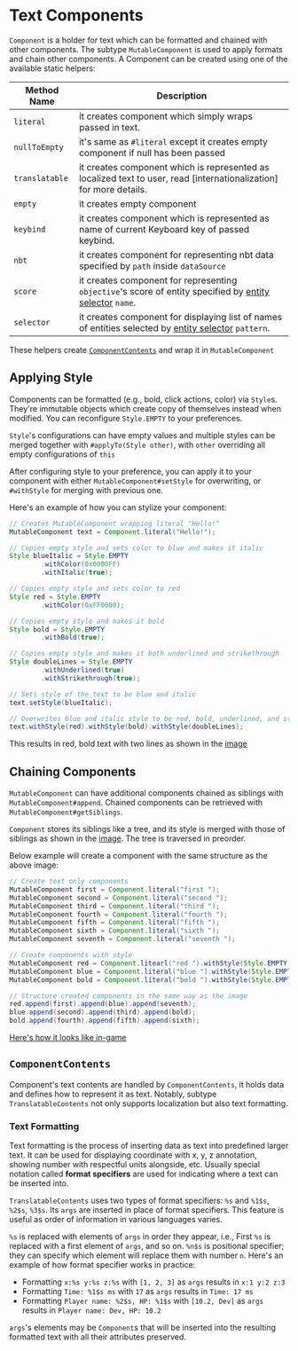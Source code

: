 Text Components
==================

`Component` is a holder for text which can be formatted and chained with other components.
The subtype `MutableComponent` is used to apply formats and chain other components.
A Component can be created using one of the available static helpers:

| Method Name    | Description                                                                                                           |
|----------------|-----------------------------------------------------------------------------------------------------------------------|
| `literal`      | it creates component which simply wraps passed in text.                                                               |
| `nullToEmpty`  | it's same as `#literal` except it creates empty component if null has been passed                                     |
| `translatable` | it creates component which is represented as localized text to user, read [internationalization] for more details.    |
| `empty`        | it creates empty component                                                                                            |
| `keybind`      | it creates component which is represented as name of current Keyboard key of passed keybind.                          |
| `nbt`          | it creates component for representing nbt data specified by `path` inside `dataSource`                                |
| `score`        | it creates component for representing `objective`'s score of entity specified by [entity selector][selectors] `name`. |
| `selector`     | it creates component for displaying list of names of entities selected by [entity selector][selectors] `pattern`.     |

These helpers create [`ComponentContents`][content] and wrap it in `MutableComponent`

Applying Style
--------------

Components can be formatted (e.g., bold, click actions, color) via `Style`s.
They're immutable objects which create copy of themselves instead when modified.
You can reconfigure `Style.EMPTY` to your preferences.

`Style`'s configurations can have empty values and multiple styles can be merged together with `#applyTo(Style other)`,
with `other` overriding all empty configurations of `this`

After configuring style to your preference,
you can apply it to your component with either `MutableComponent#setStyle` for overwriting,
or `#withStyle` for merging with previous one.

Here's an example of how you can stylize your component:
```java
// Creates MutableComponent wrapping literal "Hello!"
MutableComponent text = Component.literal("Hello!");

// Copies empty style and sets color to blue and makes it italic
Style blueItalic = Style.EMPTY
        .withColor(0x0000FF)
        .withItalic(true);

// Copies empty style and sets color to red
Style red = Style.EMPTY 
        .withColor(0xFF0000);

// Copies empty style and makes it bold
Style bold = Style.EMPTY
        .withBold(true);

// Copies empty style and makes it both underlined and strikethrough
Style doubleLines = Style.EMPTY
        .withUnderlined(true)
        .withStrikethrough(true);

// Sets style of the text to be blue and italic
text.setStyle(blueItalic);

// Overwrites blue and italic style to be red, bold, underlined, and strikethrough
text.withStyle(red).withStyle(bold).withStyle(doubleLines);
```
This results in red, bold text with two lines as shown in the [image][red_hello]

Chaining Components
-------------------

`MutableComponent` can have additional components chained as siblings with `MutableComponent#append`. Chained components can be retrieved with `MutableComponent#getSiblings`.

`Component` stores its siblings like a tree, and its style is merged with those of siblings as shown in the [image][tree].
The tree is traversed in preorder.

Below example will create a component with the same structure as the above image:
```java
// Create text only components
MutableComponent first = Component.literal("first ");
MutableComponent second = Component.literal("second ");
MutableComponent third = Component.literal("third ");
MutableComponent fourth = Component.literal("fourth ");
MutableComponent fifth = Component.literal("fifth ");
MutableComponent sixth = Component.literal("sixth ");
MutableComponent seventh = Component.literal("seventh ");

// Create components with style
MutableComponent red = Component.litearl("red ").withStyle(Style.EMPTY.withColor(0xFF0000));
MutableComponent blue = Component.literal("blue ").withStyle(Style.EMPTY.withColor(0x0000FF));
MutableComponent bold = Component.literal("bold ").withStyle(Style.EMPTY.withBold(true));

// Structure created components in the same way as the image
red.append(first).append(blue).append(seventh);
blue.append(second).append(third).append(bold);
bold.append(fourth).append(fifth).append(sixth);
```
[Here's how it looks like in-game][style_annotated]

`ComponentContents`
-------------------

Component's text contents are handled by `ComponentContents`, it holds data and defines how to represent it as text.
Notably, subtype `TranslatableContents` not only supports localization but also text formatting.

### Text Formatting

Text formatting is the process of inserting data as text into predefined larger text.
It can be used for displaying coordinate with x, y, z annotation, showing number with respectful units alongside, etc.
Usually special notation called **format specifiers** are used for indicating where a text can be inserted into.

`TranslatableContents` uses two types of format specifiers: `%s` and `%1$s`, `%2$s`, `%3$s`.
Its `args` are inserted in place of format specifiers.
This feature is useful as order of information in various languages varies.

`%s` is replaced with elements of `args` in order they appear, i.e., First `%s` is replaced with a first element of `args`, and so on.
`%n$s` is positional specifier; they can specify which element will replace them with number `n`.
Here's an example of how format specifier works in practice:
* Formatting `x:%s y:%s z:%s` with `[1, 2, 3]` as `args` results in `x:1 y:2 z:3`
* Formatting `Time: %1$s ms` with `17` as `args` results in `Time: 17 ms`
* Formatting `Player name: %2$s, HP: %1$s` with `[10.2, Dev]` as `args` results in `Player name: Dev, HP: 10.2`

`args`'s elements may be `Component`s that will be inserted into the resulting formatted text with all their attributes preserved.

[internalization]: ../concepts/internationalization.md
[selectors]: https://minecraft.fandom.com/wiki/Target_selectors
[red_hello]: /img/component_red_hello.png
[style_annotated]: /img/component_style_annotated.png
[formatting]: #text-formatting
[tree]: /img/component_graph.png
[content]: #componentcontents